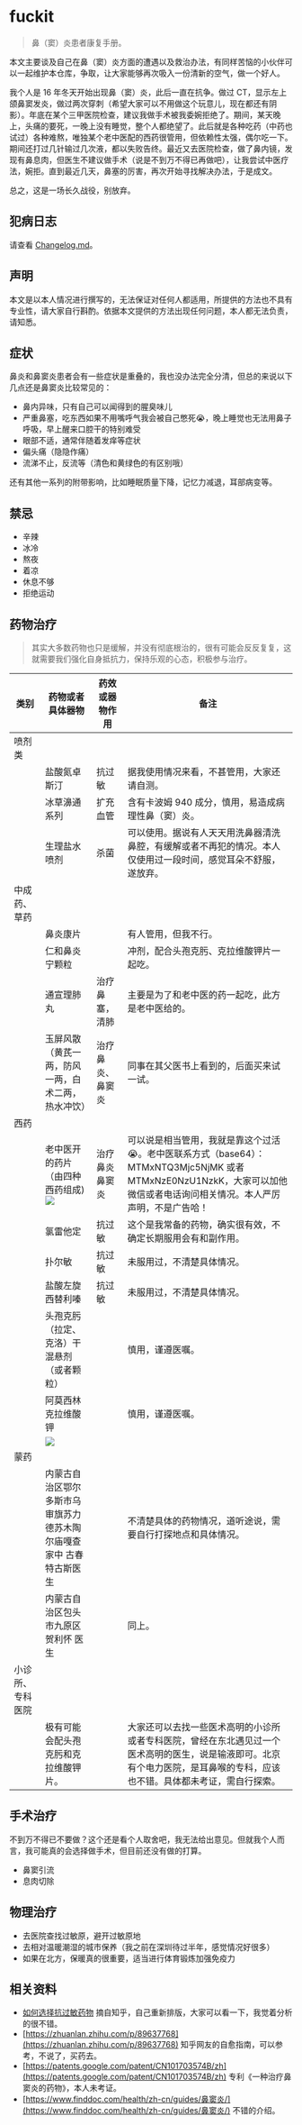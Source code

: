 # fuckit

> 鼻（窦）炎患者康复手册。

本文主要谈及自己在鼻（窦）炎方面的遭遇以及救治办法，有同样苦恼的小伙伴可以一起维护本仓库，争取，让大家能够再次吸入一份清新的空气，做一个好人。

我个人是 16 年冬天开始出现鼻（窦）炎，此后一直在抗争。做过 CT，显示左上颌鼻窦发炎，做过两次穿刺（希望大家可以不用做这个玩意儿，现在都还有阴影）。年底在某个三甲医院检查，建议我做手术被我委婉拒绝了。期间，某天晚上，头痛的要死，一晚上没有睡觉，整个人都绝望了。此后就是各种吃药（中药也试过）各种难熬，唯独某个老中医配的西药很管用，但依赖性太强，偶尔吃一下。期间还打过几针输过几次液，都以失败告终。最近又去医院检查，做了鼻内镜，发现有鼻息肉，但医生不建议做手术（说是不到万不得已再做吧），让我尝试中医疗法，婉拒。直到最近几天，鼻塞的厉害，再次开始寻找解决办法，于是成文。

总之，这是一场长久战役，别放弃。

## 犯病日志

请查看 [Changelog.md](https://github.com/i0Ek3/fuckit/blob/master/Changelog.md)。

## 声明

本文是以本人情况进行撰写的，无法保证对任何人都适用，所提供的方法也不具有专业性，请大家自行斟酌。依据本文提供的方法出现任何问题，本人都无法负责，请知悉。

## 症状

鼻炎和鼻窦炎患者会有一些症状是重叠的，我也没办法完全分清，但总的来说以下几点还是鼻窦炎比较常见的：

- 鼻内异味，只有自己可以闻得到的腥臭味儿
- 严重鼻塞，吃东西如果不用嘴呼气我会被自己憋死😭，晚上睡觉也无法用鼻子呼吸，早上醒来口腔干的特别难受
- 眼部不适，通常伴随着发痒等症状
- 偏头痛（隐隐作痛）
- 流涕不止，反流等（清色和黄绿色的有区别哦）

还有其他一系列的附带影响，比如睡眠质量下降，记忆力减退，耳部病变等。

## 禁忌

- 辛辣
- 冰冷
- 熬夜
- 着凉
- 休息不够
- 拒绝运动

## 药物治疗

> 其实大多数药物也只是缓解，并没有彻底根治的，很有可能会反反复复，这就需要我们强化自身抵抗力，保持乐观的心态，积极参与治疗。

| 类别       | 药物或者具体器物                                                                                           | 药效或器物作用  | 备注                                                                                                        |
| -------- | -------------------------------------------------------------------------------------------------- | -------- | --------------------------------------------------------------------------------------------------------- |
| 喷剂类      |                                                                                                    |          |                                                                                                           |
|          | 盐酸氮卓斯汀                                                                                             | 抗过敏      | 据我使用情况来看，不甚管用，大家还请自测。                                                                                     |
|          | 冰草濞通系列                                                                                             | 扩充血管     | 含有卡波姆 940 成分，慎用，易造成病理性鼻（窦）炎。                                                                              |
|          | 生理盐水喷剂                                                                                             | 杀菌       | 可以使用。据说有人天天用洗鼻器清洗鼻腔，有缓解或者不再犯的情况。本人仅使用过一段时间，感觉耳朵不舒服，遂放弃。                                                   |
| 中成药、草药   |                                                                                                    |          |                                                                                                           |
|          | 鼻炎康片                                                                                               |          | 有人管用，但我不行。                                                                                                |
|          | 仁和鼻炎宁颗粒                                                                                            |          | 冲剂，配合头孢克肟、克拉维酸钾片一起吃。                                                                                      |
|          | 通宣理肺丸                                                                                              | 治疗鼻塞，清肺  | 主要是为了和老中医的药一起吃，此方是老中医给的。                                                                                  |
|          | 玉屏风散（黄芪一两，防风一两，白术二两，热水冲饮）                                                                          | 治疗鼻炎、鼻窦炎 | 同事在其父医书上看到的，后面买来试一试。                                                                                      |
| 西药       |                                                                                                    |          |                                                                                                           |
|          | 老中医开的药片（由四种西药组成)![](https://cdn.jsdelivr.net/gh/i0Ek3/apichost@main/fuckit/drugs.1e9l5h1jj8ww.jpg) | 治疗鼻炎鼻窦炎  | 可以说是相当管用，我就是靠这个过活😭。老中医联系方式（base64）：MTMxNTQ3Mjc5NjMK 或者 MTMxNzE0NzU1NzkK，大家可以加他微信或者电话询问相关情况。本人严厉声明，不是广告哈！ |
|          | 氯雷他定                                                                                               | 抗过敏      | 这个是我常备的药物，确实很有效，不确定长期服用会有和副作用。                                                                            |
|          | 扑尔敏                                                                                                | 抗过敏      | 未服用过，不清楚具体情况。                                                                                             |
|          | 盐酸左旋西替利嗪                                                                                           | 抗过敏      | 未服用过，不清楚具体情况。                                                                                             |
|          | 头孢克肟（拉定、克洛）干混悬剂（或者颗粒）                                                                              |          | 慎用，谨遵医嘱。                                                                                                  |
|          | 阿莫西林克拉维酸钾                                                                                          |          | 慎用，谨遵医嘱。                                                                                                  |
|          | ![](https://cdn.jsdelivr.net/gh/i0Ek3/apichost@main/fuckit/medical.3ivd84rw8c5c.jpg)               |          |                                                                                                           |
| 蒙药       |                                                                                                    |          |                                                                                                           |
|          | 内蒙古自治区鄂尔多斯市乌审旗苏力德苏木陶尔庙嘎查家中 古春特古斯医生                                                                 |          | 不清楚具体的药物情况，道听途说，需要自行打探地点和具体情况。                                                                            |
|          | 内蒙古自治区包头市九原区 贺利怀 医生                                                                                |          | 同上。                                                                                                       |
| 小诊所、专科医院 |                                                                                                    |          |                                                                                                           |
|          | 极有可能会配头孢克肟和克拉维酸钾片。                                                                                 |          | 大家还可以去找一些医术高明的小诊所或者专科医院，曾经在东北遇见过一个医术高明的医生，说是输液即可。北京有个电力医院，是耳鼻喉的专科，应该也不错。具体都未考证，需自行探索。                     |

## 手术治疗

不到万不得已不要做？这个还是看个人取舍吧，我无法给出意见。但就我个人而言，我可能真的会选择做手术，但目前还没有做的打算。

- 鼻窦引流
- 息肉切除

## 物理治疗

- 去医院查找过敏原，避开过敏原地
- 去相对温暖潮湿的城市保养（我之前在深圳待过半年，感觉情况好很多）
- 如果在北方，保暖真的很重要，适当进行体育锻炼加强免疫力

## 相关资料

- [如何选择抗过敏药物](./docs/how-to-choose-antiallergic-drugs.pdf) 摘自知乎，自己重新排版，大家可以看一下，我觉着分析的很不错。
- [https://zhuanlan.zhihu.com/p/89637768](https://zhuanlan.zhihu.com/p/89637768) 知乎网友的自愈指南，可以参考，不说了，买药去。
- [https://patents.google.com/patent/CN101703574B/zh](https://patents.google.com/patent/CN101703574B/zh) 专利《一种治疗鼻窦炎的药物》，本人未考证。
- [https://www.finddoc.com/health/zh-cn/guides/鼻窦炎/](https://www.finddoc.com/health/zh-cn/guides/鼻窦炎/) 不错的介绍。
